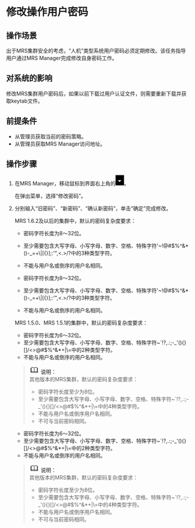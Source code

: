 # 修改操作用户密码<a name="ZH-CN_TOPIC_0050661074"></a>

## 操作场景<a name="zh-cn_topic_0043021170_section49954520153246"></a>

出于MRS集群安全的考虑，“人机”类型系统用户密码必须定期修改。该任务指导用户通过MRS Manager完成修改自身密码工作。

## 对系统的影响<a name="zh-cn_topic_0043021170_section26783154161543"></a>

修改MRS集群用户密码后，如果以前下载过用户认证文件，则需要重新下载并获取keytab文件。

## 前提条件<a name="zh-cn_topic_0043021170_section12184805153254"></a>

-   从管理员获取当前的密码策略。
-   从管理员获取MRS Manager访问地址。

## 操作步骤<a name="zh-cn_topic_0043021170_section10591253153318"></a>

1.  在MRS Manager，移动鼠标到界面右上角的![](figures/zh-cn_image_0064276284.jpg)。

    在弹出菜单，选择“修改密码”。

2.  分别输入“旧密码”、“新密码”、“确认新密码”，单击“确定”完成修改。

    MRS 1.6.2及以后的集群中，默认的密码复杂度要求：

    -   密码字符长度为8～32位。
    -   至少需要包含大写字母、小写字母、数字、空格、特殊字符'~!@\#$%^&\*\(\)-\_=+\\|\[\{\}\];:'",<.\>/?中的3种类型字符。
    -   不能与用户名或倒序的用户名相同。

    -   密码字符长度为8～32位。
    -   至少需要包含大写字母、小写字母、数字、空格、特殊字符'~!@\#$%^&\*\(\)-\_=+\\|\[\{\}\];:'",<.\>/?中的3种类型字符。
    -   不能与用户名或倒序的用户名相同。

    MRS 1.5.0、MRS 1.5.1的集群中，默认的密码复杂度要求：

    -   密码字符长度为6～32位。
    -   至少需要包含大写字母、小写字母、数字、空格、特殊字符~\`!?,.:;-\_'\(\)\{\}\[\]/<\>@\#$%^&\*+|\\=中的2种类型字符。
    -   不能与用户名或倒序的用户名相同。

    >![](public_sys-resources/icon-note.gif) **说明：**   
    >其他版本的MRS集群，默认的密码复杂度要求：  
    >-   密码字符长度至少为8位。  
    >-   至少需要包含大写字母、小写字母、数字、空格、特殊字符~\`!?,.:;-\_'\(\)\{\}\[\]/<\>@\#$%^&\*+|\\=中的4种类型字符。  
    >-   不能与用户名或倒序用户名相同。  
    >-   不可与当前密码相同。  

    -   密码字符长度为6～32位。
    -   至少需要包含大写字母、小写字母、数字、空格、特殊字符~\`!?,.:;-\_'\(\)\{\}\[\]/<\>@\#$%^&\*+|\\=中的2种类型字符。
    -   不能与用户名或倒序的用户名相同。

    >![](public_sys-resources/icon-note.gif) **说明：**   
    >其他版本的MRS集群，默认的密码复杂度要求：  
    >-   密码字符长度至少为8位。  
    >-   至少需要包含大写字母、小写字母、数字、空格、特殊字符~\`!?,.:;-\_'\(\)\{\}\[\]/<\>@\#$%^&\*+|\\=中的4种类型字符。  
    >-   不能与用户名或倒序用户名相同。  
    >-   不可与当前密码相同。  


